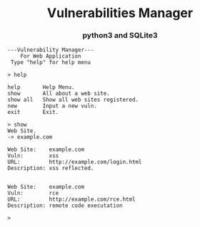 
<h1 align="center">Vulnerabilities Manager</h1>
<h3 align="center">python3 and SQLite3</h3>


```
---Vulnerability Manager---
    For Web Application
 Type "help" for help menu
    
> help

help       Help Menu.
show       All about a web site.
show all   Show all web sites registered.
new        Input a new vuln.
exit       Exit.
        
> show
Web Site.
-> example.com

Web Site:    example.com
Vuln:        xss
URL:         http://example.com/login.html
Description: xss reflected.


Web Site:    example.com
Vuln:        rce
URL:         http://example.com/rce.html
Description: remote code executation

>
```
